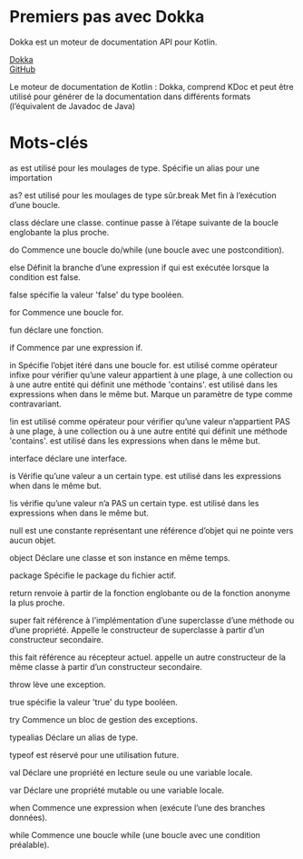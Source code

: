 # Premiers pas avec Dokka

Dokka est un moteur de documentation API pour Kotlin.

[Dokka](https://kotlinlang.org/docs/dokka-get-started.html)<br>
[GitHub](https://github.com/Kotlin/dokka)

Le moteur de documentation de Kotlin : Dokka, comprend KDoc et peut être utilisé pour générer de la documentation dans différents formats (l’équivalent de Javadoc de Java)

# Mots-clés

as est utilisé pour les moulages de type. Spécifie un alias pour une importation

as? est utilisé pour les moulages de type sûr.break Met fin à l’exécution d’une boucle.

class déclare une classe. continue passe à l’étape suivante de la boucle englobante la plus proche.

do Commence une boucle do/while (une boucle avec une postcondition).

else Définit la branche d’une expression if qui est exécutée lorsque la condition est false.

false spécifie la valeur 'false' du type booléen.

for Commence une boucle for.

fun déclare une fonction.

if Commence par une expression if.

in Spécifie l’objet itéré dans une boucle for. est utilisé comme opérateur infixe pour vérifier qu’une valeur appartient à une plage, à une collection ou à une autre entité qui définit une méthode 'contains'. est utilisé dans les expressions when dans le même but. Marque un paramètre de type comme contravariant.

!in est utilisé comme opérateur pour vérifier qu’une valeur n’appartient PAS à une plage, à une collection ou à une autre entité qui définit une méthode 'contains'. est utilisé dans les expressions when dans le même but.

interface déclare une interface.

is Vérifie qu’une valeur a un certain type. est utilisé dans les expressions when dans le même but.

!is vérifie qu’une valeur n’a PAS un certain type. est utilisé dans les expressions when dans le même but.

null est une constante représentant une référence d’objet qui ne pointe vers aucun objet.

object Déclare une classe et son instance en même temps.

package Spécifie le package du fichier actif.

return renvoie à partir de la fonction englobante ou de la fonction anonyme la plus proche.

super fait référence à l’implémentation d’une superclasse d’une méthode ou d’une propriété. Appelle le constructeur de superclasse à partir d’un constructeur secondaire.

this fait référence au récepteur actuel. appelle un autre constructeur de la même classe à partir d’un constructeur secondaire.

throw lève une exception.

true spécifie la valeur 'true' du type booléen.

try Commence un bloc de gestion des exceptions.

typealias Déclare un alias de type.

typeof est réservé pour une utilisation future.

val Déclare une propriété en lecture seule ou une variable locale.

var Déclare une propriété mutable ou une variable locale.

when Commence une expression when (exécute l’une des branches données).

while Commence une boucle while (une boucle avec une condition préalable).